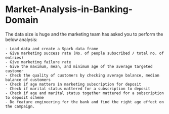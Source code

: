 # Market-Analysis-in-Banking-Domain
The data size is huge and the marketing team has asked you to perform the below analysis:


    - Load data and create a Spark data frame
    - Give marketing success rate (No. of people subscribed / total no. of entries)   
    - Give marketing failure rate
    - Give the maximum, mean, and minimum age of the average targeted customer
    - Check the quality of customers by checking average balance, median balance of customers
    - Check if age matters in marketing subscription for deposit
    - Check if marital status mattered for a subscription to deposit
    - Check if age and marital status together mattered for a subscription to deposit scheme
    - Do feature engineering for the bank and find the right age effect on the campaign.
